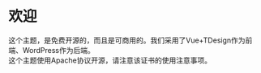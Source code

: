 # 欢迎

<p>
这个主题，是免费开源的，而且是可商用的。我们采用了Vue+TDesign作为前端、WordPress作为后端。
<br>
这个主题使用Apache协议开源，请注意该证书的使用注意事项。
</p>
